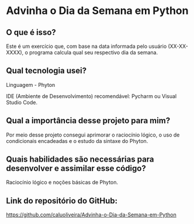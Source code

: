 # Advinha o Dia da Semana em Python


## O que é isso?
Este é um exercício que, com base na data informada pelo usuário (XX-XX-XXXX), o programa calcula qual seu respectivo dia da semana.

## Qual tecnologia usei?
Linguagem - Phyton

IDE (Ambiente de Desenvolvimento) recomendável: Pycharm ou Visual Studio Code.

## Qual a importância desse projeto para mim?
Por meio desse projeto consegui aprimorar o raciocínio lógico, o uso de condicionais encadeadas e o estudo da sintaxe do Phyton.

## Quais habilidades são necessárias para desenvolver e assimilar esse código?
Raciocínio lógico e noções básicas de Phyton.

## Link do repositório do GitHub:
https://github.com/caluoliveira/Advinha-o-Dia-da-Semana-em-Python
